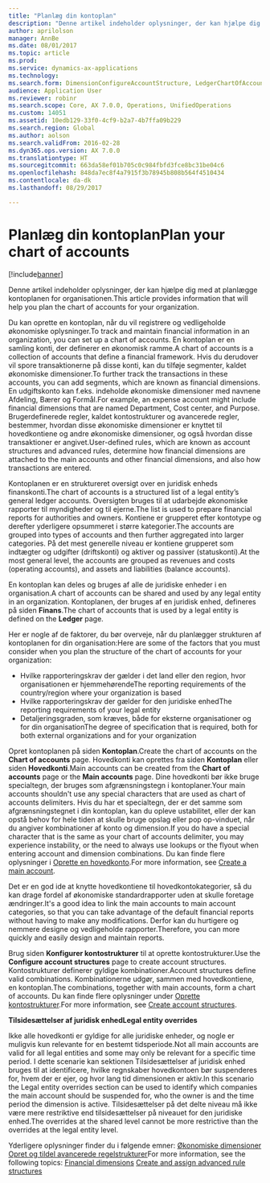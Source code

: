 ```yaml
---
title: "Planlæg din kontoplan"
description: "Denne artikel indeholder oplysninger, der kan hjælpe dig med at planlægge kontoplanen for organisationen."
author: aprilolson
manager: AnnBe
ms.date: 08/01/2017
ms.topic: article
ms.prod: 
ms.service: dynamics-ax-applications
ms.technology: 
ms.search.form: DimensionConfigureAccountStructure, LedgerChartOfAccounts
audience: Application User
ms.reviewer: robinr
ms.search.scope: Core, AX 7.0.0, Operations, UnifiedOperations
ms.custom: 14051
ms.assetid: 10edb129-33f0-4cf9-b2a7-4b7ffa09b229
ms.search.region: Global
ms.author: aolson
ms.search.validFrom: 2016-02-28
ms.dyn365.ops.version: AX 7.0.0
ms.translationtype: HT
ms.sourcegitcommit: 663da58ef01b705c0c984fbfd3fce8bc31be04c6
ms.openlocfilehash: 848da7ec8f4a7915f3b78945b808b564f4510434
ms.contentlocale: da-dk
ms.lasthandoff: 08/29/2017

---
```


# <a name="plan-your-chart-of-accounts"></a><span data-ttu-id="720d0-103">Planlæg din kontoplan</span><span class="sxs-lookup"><span data-stu-id="720d0-103">Plan your chart of accounts</span></span>

[!include[banner](../includes/banner.md)]


<span data-ttu-id="720d0-104">Denne artikel indeholder oplysninger, der kan hjælpe dig med at planlægge kontoplanen for organisationen.</span><span class="sxs-lookup"><span data-stu-id="720d0-104">This article provides information that will help you plan the chart of accounts for your organization.</span></span>

<span data-ttu-id="720d0-105">Du kan oprette en kontoplan, når du vil registrere og vedligeholde økonomiske oplysninger.</span><span class="sxs-lookup"><span data-stu-id="720d0-105">To track and maintain financial information in an organization, you can set up a chart of accounts.</span></span> <span data-ttu-id="720d0-106">En kontoplan er en samling konti, der definerer en økonomisk ramme.</span><span class="sxs-lookup"><span data-stu-id="720d0-106">A chart of accounts is a collection of accounts that define a financial framework.</span></span> <span data-ttu-id="720d0-107">Hvis du derudover vil spore transaktionerne på disse konti, kan du tilføje segmenter, kaldet økonomiske dimensioner.</span><span class="sxs-lookup"><span data-stu-id="720d0-107">To further track the transactions in these accounts, you can add segments, which are known as financial dimensions.</span></span> <span data-ttu-id="720d0-108">En udgiftskonto kan f.eks. indeholde økonomiske dimensioner med navnene Afdeling, Bærer og Formål.</span><span class="sxs-lookup"><span data-stu-id="720d0-108">For example, an expense account might include financial dimensions that are named Department, Cost center, and Purpose.</span></span> <span data-ttu-id="720d0-109">Brugerdefinerede regler, kaldet kontostrukturer og avancerede regler, bestemmer, hvordan disse økonomiske dimensioner er knyttet til hovedkontiene og andre økonomiske dimensioner, og også hvordan disse transaktioner er angivet.</span><span class="sxs-lookup"><span data-stu-id="720d0-109">User-defined rules, which are known as account structures and advanced rules, determine how financial dimensions are attached to the main accounts and other financial dimensions, and also how transactions are entered.</span></span> 

<span data-ttu-id="720d0-110">Kontoplanen er en struktureret oversigt over en juridisk enheds finanskonti.</span><span class="sxs-lookup"><span data-stu-id="720d0-110">The chart of accounts is a structured list of a legal entity’s general ledger accounts.</span></span> <span data-ttu-id="720d0-111">Oversigten bruges til at udarbejde økonomiske rapporter til myndigheder og til ejerne.</span><span class="sxs-lookup"><span data-stu-id="720d0-111">The list is used to prepare financial reports for authorities and owners.</span></span> <span data-ttu-id="720d0-112">Kontiene er grupperet efter kontotype og derefter yderligere opsummeret i større kategorier.</span><span class="sxs-lookup"><span data-stu-id="720d0-112">The accounts are grouped into types of accounts and then further aggregated into larger categories.</span></span> <span data-ttu-id="720d0-113">På det mest generelle niveau er kontiene grupperet som indtægter og udgifter (driftskonti) og aktiver og passiver (statuskonti).</span><span class="sxs-lookup"><span data-stu-id="720d0-113">At the most general level, the accounts are grouped as revenues and costs (operating accounts), and assets and liabilities (balance accounts).</span></span> 

<span data-ttu-id="720d0-114">En kontoplan kan deles og bruges af alle de juridiske enheder i en organisation.</span><span class="sxs-lookup"><span data-stu-id="720d0-114">A chart of accounts can be shared and used by any legal entity in an organization.</span></span> <span data-ttu-id="720d0-115">Kontoplanen, der bruges af en juridisk enhed, defineres på siden **Finans**.</span><span class="sxs-lookup"><span data-stu-id="720d0-115">The chart of accounts that is used by a legal entity is defined on the **Ledger** page.</span></span> 

<span data-ttu-id="720d0-116">Her er nogle af de faktorer, du bør overveje, når du planlægger strukturen af kontoplanen for din organisation:</span><span class="sxs-lookup"><span data-stu-id="720d0-116">Here are some of the factors that you must consider when you plan the structure of the chart of accounts for your organization:</span></span>

-   <span data-ttu-id="720d0-117">Hvilke rapporteringskrav der gælder i det land eller den region, hvor organisationen er hjemmehørende</span><span class="sxs-lookup"><span data-stu-id="720d0-117">The reporting requirements of the country/region where your organization is based</span></span>
-   <span data-ttu-id="720d0-118">Hvilke rapporteringskrav der gælder for den juridiske enhed</span><span class="sxs-lookup"><span data-stu-id="720d0-118">The reporting requirements of your legal entity</span></span>
-   <span data-ttu-id="720d0-119">Detaljeringsgraden, som kræves, både for eksterne organisationer og for din organisation</span><span class="sxs-lookup"><span data-stu-id="720d0-119">The degree of specification that is required, both for both external organizations and for your organization</span></span>

<span data-ttu-id="720d0-120">Opret kontoplanen på siden **Kontoplan**.</span><span class="sxs-lookup"><span data-stu-id="720d0-120">Create the chart of accounts on the **Chart of accounts** page.</span></span> <span data-ttu-id="720d0-121">Hovedkonti kan oprettes fra siden **Kontoplan** eller siden **Hovedkonti**.</span><span class="sxs-lookup"><span data-stu-id="720d0-121">Main accounts can be created from the **Chart of accounts** page or the **Main accounts** page.</span></span> <span data-ttu-id="720d0-122">Dine hovedkonti bør ikke bruge specialtegn, der bruges som afgrænsningstegn i kontoplaner.</span><span class="sxs-lookup"><span data-stu-id="720d0-122">Your main accounts shouldn't use any special characters that are used as chart of accounts delimiters.</span></span> <span data-ttu-id="720d0-123">Hvis du har et specialtegn, der er det samme som afgrænsningstegnet i din kontoplan, kan du opleve ustabilitet, eller der kan opstå behov for hele tiden at skulle bruge opslag eller pop op-vinduet, når du angiver kombinationer af konto og dimension.</span><span class="sxs-lookup"><span data-stu-id="720d0-123">If you do have a special character that is the same as your chart of accounts delimiter, you may experience instability, or the need to always use lookups or the flyout when entering account and dimension combinations.</span></span> <span data-ttu-id="720d0-124">Du kan finde flere oplysninger i [Oprette en hovedkonto](tasks/create-account-structures.md).</span><span class="sxs-lookup"><span data-stu-id="720d0-124">For more information, see [Create a main account](tasks/create-account-structures.md).</span></span>


<span data-ttu-id="720d0-125">Det er en god ide at knytte hovedkontiene til hovedkontokategorier, så du kan drage fordel af økonomiske standardrapporter uden at skulle foretage ændringer.</span><span class="sxs-lookup"><span data-stu-id="720d0-125">It's a good idea to link the main accounts to main account categories, so that you can take advantage of the default financial reports without having to make any modifications.</span></span> <span data-ttu-id="720d0-126">Derfor kan du hurtigere og nemmere designe og vedligeholde rapporter.</span><span class="sxs-lookup"><span data-stu-id="720d0-126">Therefore, you can more quickly and easily design and maintain reports.</span></span> 

<span data-ttu-id="720d0-127">Brug siden **Konfigurer kontostrukturer** til at oprette kontostrukturer.</span><span class="sxs-lookup"><span data-stu-id="720d0-127">Use the **Configure account structures** page to create account structures.</span></span> <span data-ttu-id="720d0-128">Kontostrukturer definerer gyldige kombinationer.</span><span class="sxs-lookup"><span data-stu-id="720d0-128">Account structures define valid combinations.</span></span> <span data-ttu-id="720d0-129">Kombinationerne udgør, sammen med hovedkontiene, en kontoplan.</span><span class="sxs-lookup"><span data-stu-id="720d0-129">The combinations, together with main accounts, form a chart of accounts.</span></span>  <span data-ttu-id="720d0-130">Du kan finde flere oplysninger under [Oprette kontostrukturer](tasks/create-main-account.md).</span><span class="sxs-lookup"><span data-stu-id="720d0-130">For more information, see [Create account structures](tasks/create-main-account.md).</span></span>

<span data-ttu-id="720d0-131">**Tilsidesættelser af juridisk enhed**</span><span class="sxs-lookup"><span data-stu-id="720d0-131">**Legal entity overrides**</span></span> 

<span data-ttu-id="720d0-132">Ikke alle hovedkonti er gyldige for alle juridiske enheder, og nogle er muligvis kun relevante for en bestemt tidsperiode.</span><span class="sxs-lookup"><span data-stu-id="720d0-132">Not all main accounts are valid for all legal entities and some may only be relevant for a specific time period.</span></span> <span data-ttu-id="720d0-133">I dette scenarie kan sektionen Tilsidesættelser af juridisk enhed bruges til at identificere, hvilke regnskaber hovedkontoen bør suspenderes for, hvem der er ejer, og hvor lang tid dimensionen er aktiv.</span><span class="sxs-lookup"><span data-stu-id="720d0-133">In this scenario the Legal entity overrides section can be used to identify which companies the main account should be suspended for, who the owner is and the time period the dimension is active.</span></span> <span data-ttu-id="720d0-134">Tilsidesættelser på det delte niveau må ikke være mere restriktive end tilsidesættelser på niveauet for den juridiske enhed.</span><span class="sxs-lookup"><span data-stu-id="720d0-134">The overrides at the shared level cannot be more restrictive than the overrides at the legal entity level.</span></span>

<span data-ttu-id="720d0-135">Yderligere oplysninger finder du i følgende emner: [Økonomiske dimensioner](financial-dimensions.md)
[Opret og tildel avancerede regelstrukturer](tasks/create-assign-advanced-rule-structures.md)</span><span class="sxs-lookup"><span data-stu-id="720d0-135">For more information, see the following topics: [Financial dimensions](financial-dimensions.md)
[Create and assign advanced rule structures](tasks/create-assign-advanced-rule-structures.md)</span></span>




